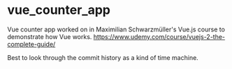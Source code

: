 # vue_counter_app
Vue counter app worked on in Maximilian Schwarzmüller's Vue.js course to demonstrate how Vue works. 
https://www.udemy.com/course/vuejs-2-the-complete-guide/ 

Best to look through the commit history as a kind of time machine.
